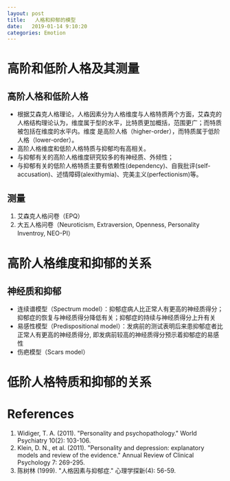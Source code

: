 ```yaml
---
layout: post
title:   人格和抑郁的模型
date:   2019-01-14 9:10:20
categories: Emotion
---
```


# 高阶和低阶人格及其测量

## 高阶人格和低阶人格

* 根据艾森克人格理论，人格因素分为人格维度与人格特质两个方面，艾森克的人格结构理论认为，维度属于型的水平，比特质更加概括，范围更广；而特质被包括在维度的水平内。维度
是高阶人格（higher-order），而特质属于低阶人格（lower-order）。
* 高阶人格维度和低阶人格特质与抑郁均有高相关。
* 与抑郁有关的高阶人格维度研究较多的有神经质、外倾性；
* 与抑郁有关的低阶人格特质主要有依赖性(dependency)、自我批评(self-accusation)、述情障碍(alexithymia)、完美主义(perfectionism)等。

## 测量

1. 艾森克人格问卷（EPQ）
2. 大五人格问卷（Neuroticism, Extraversion, Openness, Personality Inventroy, NEO-PI）

# 高阶人格维度和抑郁的关系

## 神经质和抑郁

* 连续谱模型（Spectrum model）：抑郁症病人比正常人有更高的神经质得分；抑郁症的恢复与神经质得分降低有关；抑郁症的持续与神经质得分上升有关
* 易感性模型（Predispositional model）：发病前的测试表明后来患抑郁症者比正常人有更高的神经质得分, 即发病前较高的神经质得分预示着抑郁症的易感性
* 伤疤模型（Scars model）

# 低阶人格特质和抑郁的关系

# References
1. Widiger, T. A. (2011). "Personality and psychopathology." World Psychiatry 10(2): 103-106.
2. Klein, D. N., et al. (2011). "Personality and depression: explanatory models and review of the evidence." Annual Review of Clinical Psychology 7: 269-295.
3. 陈树林 (1999). "人格因素与抑郁症." 心理学探新(4): 56-59.
